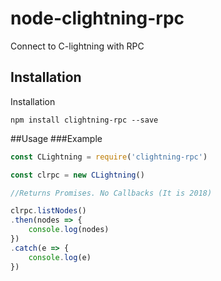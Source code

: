 # node-clightning-rpc
Connect to C-lightning with RPC

## Installation
Installation

```
npm install clightning-rpc --save
```

##Usage
###Example
```js
const CLightning = require('clightning-rpc')

const clrpc = new CLightning()

//Returns Promises. No Callbacks (It is 2018)

clrpc.listNodes()
.then(nodes => {
    console.log(nodes)
})
.catch(e => {
    console.log(e)
})
```
